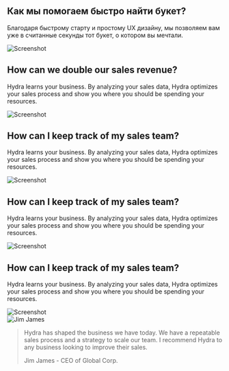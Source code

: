 ---
---

<div class="content">
	<section>
		<div class="container flex">
			<div class="text editable">
				<h2>Как мы помогаем <strong>быстро</strong> найти букет?</h2>
				<p>Благодаря быстрому старту и простому UX дизайну, мы позволяем вам уже в считанные секунды тот букет, о котором вы мечтали.</p>
			</div>
			<div class="image">
				<img src="{{ site.baseurl }}/images/Screenshot1.jpg" alt="Screenshot"/>
			</div>
		</div>
	</section>
	<section>
		<div class="container flex">
			<div class="text editable">
				<h2>How can we <strong>double</strong> our sales revenue?</h2>
				<p>Hydra learns your business. By analyzing your sales data, Hydra optimizes your sales process and show you where you should be spending your resources. </p>
			</div>
			<div class="image">
				<img src="{{ site.baseurl }}/images/Screenshot2.jpg" alt="Screenshot"/>
			</div>
		</div>
	</section>
	<section>
		<div class="container flex">
			<div class="text editable">
				<h2>How can I <strong>keep track</strong> of my sales team?</h2>
				<p>Hydra learns your business. By analyzing your sales data, Hydra optimizes your sales process and show you where you should be spending your resources.</p>
			</div>
			<div class="image">
				<img src="{{ site.baseurl }}/images/Screenshot3.jpg" alt="Screenshot"/>
			</div>
		</div>
	</section>
	<section>
		<div class="container flex">
			<div class="text editable">
				<h2>How can I <strong>keep track</strong> of my sales team?</h2>
				<p>Hydra learns your business. By analyzing your sales data, Hydra optimizes your sales process and show you where you should be spending your resources.</p>
			</div>
			<div class="image">
				<img src="{{ site.baseurl }}/images/Screenshot4.jpg" alt="Screenshot"/>
			</div>
		</div>
	</section>
	<section>
		<div class="container flex">
			<div class="text editable">
				<h2>How can I <strong>keep track</strong> of my sales team?</h2>
				<p>Hydra learns your business. By analyzing your sales data, Hydra optimizes your sales process and show you where you should be spending your resources.</p>
			</div>
			<div class="image">
				<img src="{{ site.baseurl }}/images/Screenshot5.jpg" alt="Screenshot"/>
			</div>
		</div>
	</section>
	<section class="testimonial">
		<div class="container flex">
			<div class="testimonial-block">
				<div class="square-image editable"><img src="https://source.unsplash.com/6anudmpILw4/600x400" alt="Jim James"></div>
				<blockquote>
					<p class="editable">Hydra has shaped the business we have today. We have a repeatable sales process and a strategy to scale our team. I recommend Hydra to any business looking to improve their sales.</p>
					<p class="editable author">Jim James - CEO of Global Corp.</p>
				</blockquote>
			</div>
		</div>
	</section>
